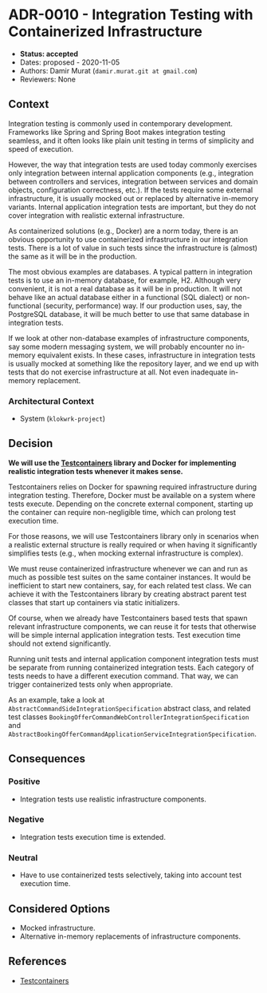 # ADR-0010 - Integration Testing with Containerized Infrastructure
* **Status: accepted**
* Dates: proposed - 2020-11-05
* Authors: Damir Murat (`damir.murat.git at gmail.com`)
* Reviewers: None

## Context
Integration testing is commonly used in contemporary development. Frameworks like Spring and Spring Boot makes integration testing seamless, and it often looks like plain unit testing in terms of
simplicity and speed of execution.

However, the way that integration tests are used today commonly exercises only integration between internal application components (e.g., integration between controllers and services, integration
between services and domain objects, configuration correctness, etc.). If the tests require some external infrastructure, it is usually mocked out or replaced by alternative in-memory variants.
Internal application integration tests are important, but they do not cover integration with realistic external infrastructure.

As containerized solutions (e.g., Docker) are a norm today, there is an obvious opportunity to use containerized infrastructure in our integration tests. There is a lot of value in such tests since
the infrastructure is (almost) the same as it will be in the production.

The most obvious examples are databases. A typical pattern in integration tests is to use an in-memory database, for example, H2. Although very convenient, it is not a real database as it will be in
production. It will not behave like an actual database either in a functional (SQL dialect) or non-functional (security, performance) way. If our production uses, say, the PostgreSQL database, it
will be much better to use that same database in integration tests.

If we look at other non-database examples of infrastructure components, say some modern messaging system, we will probably encounter no in-memory equivalent exists. In these cases, infrastructure in
integration tests is usually mocked at something like the repository layer, and we end up with tests that do not exercise infrastructure at all. Not even inadequate in-memory replacement.

### Architectural Context
* System (`klokwrk-project`)

## Decision
**We will use the [Testcontainers](https://www.testcontainers.org/) library and Docker for implementing realistic integration tests whenever it makes sense.**

Testcontainers relies on Docker for spawning required infrastructure during integration testing. Therefore, Docker must be available on a system where tests execute. Depending on the concrete
external component, starting up the container can require non-negligible time, which can prolong test execution time.

For those reasons, we will use Testcontainers library only in scenarios when a realistic external structure is really required or when having it significantly simplifies tests (e.g., when mocking
external infrastructure is complex).

We must reuse containerized infrastructure whenever we can and run as much as possible test suites on the same container instances. It would be inefficient to start new containers, say, for each
related test class. We can achieve it with the Testcontainers library by creating abstract parent test classes that start up containers via static initializers.

Of course, when we already have Testcontainers based tests that spawn relevant infrastructure components, we can reuse it for tests that otherwise will be simple internal application integration
tests. Test execution time should not extend significantly.

Running unit tests and internal application component integration tests must be separate from running containerized integration tests. Each category of tests needs to have a different execution
command. That way, we can trigger containerized tests only when appropriate.

As an example, take a look at `AbstractCommandSideIntegrationSpecification` abstract class, and related test classes `BookingOfferCommandWebControllerIntegrationSpecification` and
`AbstractBookingOfferCommandApplicationServiceIntegrationSpecification`.

## Consequences
### Positive
* Integration tests use realistic infrastructure components.

### Negative
* Integration tests execution time is extended.

### Neutral
* Have to use containerized tests selectively, taking into account test execution time.

## Considered Options
* Mocked infrastructure.
* Alternative in-memory replacements of infrastructure components.

## References
* [Testcontainers](https://www.testcontainers.org/)
